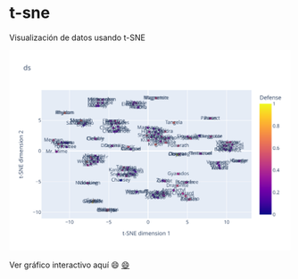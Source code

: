 # t-sne
Visualización de datos usando t-SNE

<img src="by_type.svg" width=600 height = "auto"></img>

Ver gráfico interactivo aquí 😄
[😄](https://rhoffmannv.github.io/t-sne/by_type.html)

